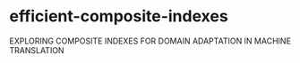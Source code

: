 # efficient-composite-indexes
EXPLORING COMPOSITE INDEXES FOR DOMAIN ADAPTATION IN MACHINE TRANSLATION
